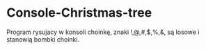 # Console-Christmas-tree

Program rysujacy w konsoli choinkę, znaki !,@,#,$,%,&, są losowe i stanowią bombki choinki.
